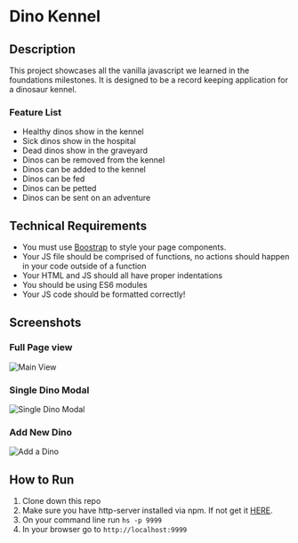 # Dino Kennel

## Description

This project showcases all the vanilla javascript we learned in the foundations milestones. It is designed to be a record keeping application for a dinosaur kennel.

### Feature List

- Healthy dinos show in the kennel
- Sick dinos show in the hospital
- Dead dinos show in the graveyard
- Dinos can be removed from the kennel
- Dinos can be added to the kennel
- Dinos can be fed
- Dinos can be petted
- Dinos can be sent on an adventure

## Technical Requirements

- You must use [Boostrap](https://getbootstrap.com/) to style your page components.
- Your JS file should be comprised of functions, no actions should happen in your code outside of a function
- Your HTML and JS should all have proper indentations
- You should be using ES6 modules
- Your JS code should be formatted correctly!

## Screenshots

### Full Page view

![Main View](./screenshots/main.png)

### Single Dino Modal

![Single Dino Modal](./screenshots/single-dino.png)

### Add New Dino

![Add a Dino](./screenshots/add-dino.png)

## How to Run

1. Clone down this repo
1. Make sure you have http-server installed via npm. If not get it [HERE](https://www.npmjs.com/package/http-server).
1. On your command line run `hs -p 9999`
1. In your browser go to `http://localhost:9999`
